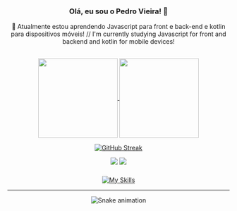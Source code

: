 
### <div align='center'> Olá, eu sou o Pedro Vieira! 👋</div>
<div align='center'>🌱 Atualmente estou aprendendo Javascript para front e back-end e kotlin para dispositivos móveis! // I'm currently studying Javascript for front and backend and kotlin for mobile devices!</div>

##

<div align="center">
  <a href="https://github.com/pedrovs3">
  <img align="center" height="180em" src="https://github-readme-stats.vercel.app/api?username=pedrovs3&show_icons=true&theme=midnight-purple&include_all_commits=true&count_private=true"/>
  <img align="center" height="180em" src="https://github-readme-stats.vercel.app/api/top-langs/?username=pedrovs3&layout=compact&langs_count=8&theme=midnight-purple"/>
  <div align="center">
    
   [![GitHub Streak](http://github-readme-streak-stats.herokuapp.com?user=pedrovs3&theme=midnight-purple&date_format=j%2Fn%5B%2FY%5D)](https://git.io/streak-stats)
  
  </div>
  <div align="center">
  <a href="https://www.linkedin.com/in/pedro-henrique-vieira-silva-06839b239/" target="_blank"><img src="https://img.shields.io/badge/linkedin-%230077B5.svg?style=for-the-badge&logo=linkedin&logoColor=white" target="_blank"></a>
  <a href = "mailto:pedrovs3@hotmail.com"><img src="https://img.shields.io/badge/-Hotmail-%23333?style=for-the-badge&logo=gmail&logoColor=white" target="_blank"></a>
 </div>
    
###

   [![My Skills](https://skills.thijs.gg/icons?i=js,html,css,java,nodejs,mongodb,express,python)](https://skills.thijs.gg)
   
 ---

</div>
<div align="center">
  
 ![Snake animation](https://github.com/pedrovs3/pedrovs3/blob/output/github-contribution-grid-snake.svg)
  
</div>
